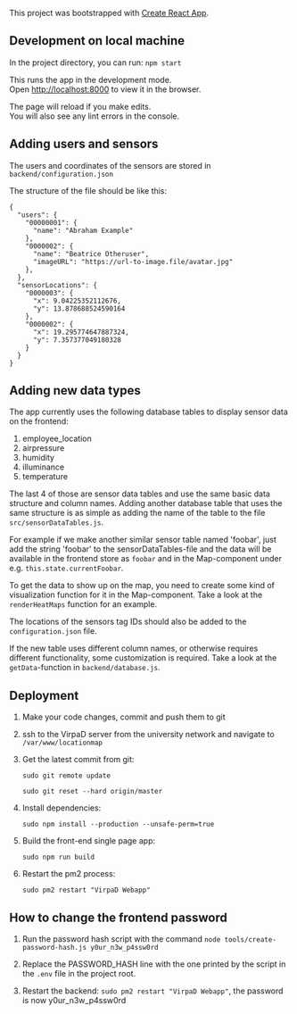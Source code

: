 This project was bootstrapped with [Create React App](https://github.com/facebook/create-react-app).

## Development on local machine

In the project directory, you can run: `npm start`

This runs the app in the development mode.<br>
Open [http://localhost:8000](http://localhost:8000) to view it in the browser.

The page will reload if you make edits.<br>
You will also see any lint errors in the console.

## Adding users and sensors

The users and coordinates of the sensors are stored in `backend/configuration.json`

The structure of the file should be like this:

```
{
  "users": {
    "00000001": {
      "name": "Abraham Example"
    },
    "0000002": {
      "name": "Beatrice Otheruser",
      "imageURL": "https://url-to-image.file/avatar.jpg"
    },
  },
  "sensorLocations": {
    "0000003": {
      "x": 9.04225352112676,
      "y": 13.878688524590164
    },
    "0000002": {
      "x": 19.295774647887324,
      "y": 7.357377049180328
    }
  }
}
```


## Adding new data types

The app currently uses the following database tables to display sensor data on the frontend:

1. employee_location
2. airpressure
3. humidity
4. illuminance
5. temperature

The last 4 of those are sensor data tables and use the same basic data structure and column names. Adding another database table that uses the same structure is as simple as adding the name of the table to the file `src/sensorDataTables.js`.

For example if we make another similar sensor table named 'foobar', just add the string 'foobar' to the sensorDataTables-file and the data will be available in the frontend store as `foobar` and in the Map-component under e.g. `this.state.currentFoobar`.

To get the data to show up on the map, you need to create some kind of visualization function for it in the Map-component. Take a look at the `renderHeatMaps` function for an example.

The locations of the sensors tag IDs should also be added to the `configuration.json` file.

If the new table uses different column names, or otherwise requires different functionality, some customization is required. Take a look at the `getData`-function in `backend/database.js`.

## Deployment

1. Make your code changes, commit and push them to git

2. ssh to the VirpaD server from the university network and navigate to `/var/www/locationmap`

3. Get the latest commit from git:

   `sudo git remote update`

   `sudo git reset --hard origin/master`

4. Install dependencies:

   `sudo npm install --production --unsafe-perm=true`

5. Build the front-end single page app:

   `sudo npm run build`

6. Restart the pm2 process:

   `sudo pm2 restart "VirpaD Webapp"`

## How to change the frontend password

1. Run the password hash script with the command `node tools/create-password-hash.js y0ur_n3w_p4ssw0rd`

2. Replace the PASSWORD_HASH line with the one printed by the script in the `.env` file in the project root.

3. Restart the backend: `sudo pm2 restart "VirpaD Webapp"`, the password is now y0ur_n3w_p4ssw0rd



